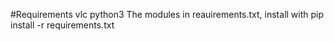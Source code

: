 #Requirements
vlc
python3
The modules in reauirements.txt, install with pip install -r 
requirements.txt
